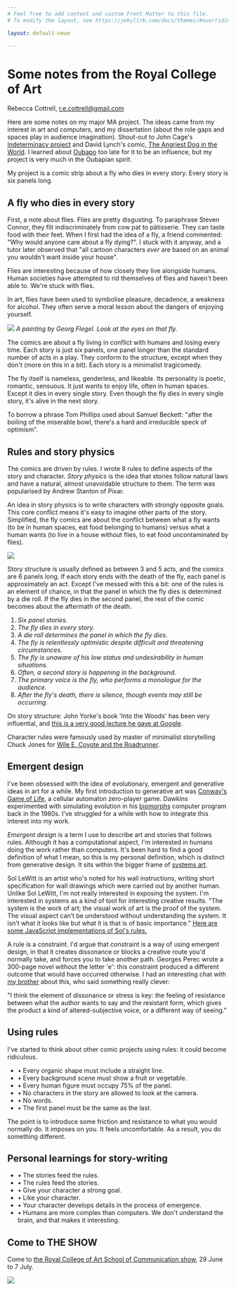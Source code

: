 ```yaml
---
# Feel free to add content and custom Front Matter to this file.
# To modify the layout, see https://jekyllrb.com/docs/themes/#overriding-theme-defaults

layout: default-neue

---
```


# Some notes from the Royal College of Art

Rebecca Cottrell, r.e.cottrell@gmail.com

Here are some notes on my major MA project. The ideas came from my interest in art and computers, and my dissertation (about the role gaps and spaces play in audience imagination). Shout-out to John Cage's [Indeterminacy project](https://en.wikipedia.org/wiki/Indeterminacy_(music)) and David Lynch's comic, [The Angriest Dog in the World](http://www.lynchnet.com/angrydog/). I learned about [Oubapo](https://en.wikipedia.org/wiki/Oubapo) too late for it to be an influence, but my project is very much in the Oubapian spirit.

My project is a comic strip about a fly who dies in every story. Every story is six panels long.

## A fly who dies in every story

First, a note about flies. Flies are pretty disgusting. To paraphrase Steven Connor, they flit indiscriminately from cow pat to pâtisserie. They can taste food with their feet. When I first had the idea of a fly, a friend commented: "Why would anyone care about a fly dying?". I stuck with it anyway, and a tutor later observed that "all cartoon characters *ever* are based on an animal you wouldn't want inside your house".

Flies are interesting because of how closely they live alongside humans. Human societies have attempted to rid themselves of flies and haven't been able to. We're stuck with flies.

In art, flies have been used to symbolise pleasure, decadence, a weakness for alcohol. They often serve a moral lesson about the dangers of enjoying yourself.

![](assets/images/georg-flegel.jpg)
*A painting by Georg Flegel. Look at the eyes on that fly.*

The comics are about a fly living in conflict with humans and losing every time. Each story is just six panels, one panel longer than the standard number of acts in a play. They conform to the structure, except when they don't (more on this in a bit). Each story is a minimalist tragicomedy.

The fly itself is nameless, genderless, and likeable. Its personality is poetic, romantic, sensuous. It just wants to enjoy life, often in human spaces. Except it dies in every single story. Even though the fly dies in every single story, it's alive in the next story.

To borrow a phrase Tom Phillips used about Samuel Beckett: "after the boiling of the miserable bowl, there's a hard and irreducible speck of optimism".

## Rules and story physics


The comics are driven by rules. I wrote 8 rules to define aspects of the story and character. *Story physics* is the idea that stories follow natural laws and have a natural, almost unavoidable structure to them. The term was popularised by Andrew Stanton of Pixar.

An idea in story physics is to write characters with strongly opposite goals. This core conflict means it's easy to imagine other parts of the story. Simplified, the fly comics are about the conflict between what a fly wants (to be in human spaces, eat food belonging to humans) versus what a human wants (to live in a house without flies, to eat food uncontaminated by flies).

![](assets/images/flyvshuman.png)

Story structure is usually defined as between 3 and 5 acts, and the comics are 6 panels long. If each story ends with the death of the fly, each panel is approximately an act. Except I've messed with this a bit: one of the rules is an element of chance, in that the panel in which the fly dies is determined by a die roll. If the fly dies in the second panel, the rest of the comic becomes about the aftermath of the death.  


1. *Six panel stories.*
2. *The fly dies in every story.*
3. *A die roll determines the panel in which the fly dies.*
4. *The fly is relentlessly optimistic despite difficult and threatening circumstances.*
5. *The fly is unaware of his low status and undesirability in human situations.*
6. *Often, a second story is happening in the background.*
7. *The primary voice is the fly, who performs a monologue for the audience.*
8. *After the fly's death, there is silence, though events may still be occurring.*


On story structure: John Yorke's book 'Into the Woods' has been very influential, and [this is a very good lecture he gave at Google](https://www.youtube.com/watch?v=P0UZHUnB5pQ).

Character rules were famously used by master of minimalist storytelling Chuck Jones for [Wile E. Coyote and the Roadrunner](https://www.vox.com/2015/3/5/8157519/chuck-jones-rules-for-roadrunner-coyote).


## Emergent design

I've been obsessed with the idea of evolutionary, emergent and generative ideas in art for a while. My first introduction to generative art was [Conway's Game of Life](https://en.wikipedia.org/wiki/Conway%27s_Game_of_Life), a cellular automaton zero-player game.  Dawkins experimented with simulating evolution in his [biomorphs](https://www.newscientist.com/article/2093366-richard-dawkinss-biomorphs-come-back-to-life/) computer program back in the 1980s. I've struggled for a while with how to integrate this interest into my work.

*Emergent design* is a term I use to describe art and stories that follows rules. Although it has a  computational aspect, I'm interested in humans doing the work rather than computers. It's been hard to find a good definition of what I mean, so this is my personal definition, which is distinct from generative design. It sits within the bigger frame of [systems art](https://en.wikipedia.org/wiki/Systems_art).

Sol LeWitt is an artist who's noted for his wall instructions, writing short specification for wall drawings which were carried out by another human.  Unlike Sol LeWitt, I'm not really interested in exposing the system. I'm interested in systems as a kind of tool for interesting creative results. "The system is the work of art; the visual work of art is the proof of the system. The visual aspect can’t be understood without understanding the system. It isn’t what it looks like but what it is that is of basic importance."  [Here are some JavaScript implementations of Sol's rules.](http://solvingsol.com/solutions/)

A rule is a constraint. I'd argue that constraint is a way of using emergent design, in that it creates dissonance or blocks a creative route you'd normally take, and forces you to take another path. Georges Perec wrote a 300-page novel without the letter 'e': this constraint produced a different outcome that would have occurred otherwise. I had an interesting chat with [my brother](https://erghargh.com/) about this, who said something really clever:

"I think the element of dissonance or stress is key: the feeling of resistance between what the author wants to say and the resistant form, which gives the product a kind of altered-subjective voice, or a different way of seeing."

## Using rules

I've started to think about other comic projects using rules: it could become ridiculous.

* • Every organic shape must include a straight line.
* • Every background scene must show a fruit or vegetable.
* • Every human figure must occupy 75% of the panel.
* • No characters in the story are allowed to look at the camera.
* • No words.
* • The first panel must be the same as the last.

The point is to introduce some friction and resistance to what you would normally do. It imposes on you. It feels uncomfortable. As a result, you do something different.

## Personal learnings for story-writing

* • The stories feed the rules.
* • The rules feed the stories.
* • Give your character a strong goal.
* • Like your character.
* • Your character develops details in the process of emergence.
* • Humans are more complex than computers. We don't understand the brain, and that makes it interesting.

## Come to THE SHOW

Come to [the Royal College of Art School of Communication show](https://www.rca.ac.uk/news-and-events/events/show-2019/), 29 June to 7 July.

![](assets/images/hotel-frame-2.png)
